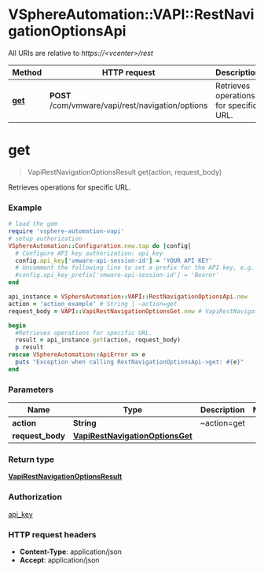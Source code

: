 # VSphereAutomation::VAPI::RestNavigationOptionsApi

All URIs are relative to *https://&lt;vcenter&gt;/rest*

Method | HTTP request | Description
------------- | ------------- | -------------
[**get**](RestNavigationOptionsApi.md#get) | **POST** /com/vmware/vapi/rest/navigation/options | Retrieves operations for specific URL.


# **get**
> VapiRestNavigationOptionsResult get(action, request_body)

Retrieves operations for specific URL.

### Example
```ruby
# load the gem
require 'vsphere-automation-vapi'
# setup authorization
VSphereAutomation::Configuration.new.tap do |config|
  # Configure API key authorization: api_key
  config.api_key['vmware-api-session-id'] = 'YOUR API KEY'
  # Uncomment the following line to set a prefix for the API key, e.g. 'Bearer' (defaults to nil)
  #config.api_key_prefix['vmware-api-session-id'] = 'Bearer'
end

api_instance = VSphereAutomation::VAPI::RestNavigationOptionsApi.new
action = 'action_example' # String | ~action=get
request_body = VAPI::VapiRestNavigationOptionsGet.new # VapiRestNavigationOptionsGet | 

begin
  #Retrieves operations for specific URL.
  result = api_instance.get(action, request_body)
  p result
rescue VSphereAutomation::ApiError => e
  puts "Exception when calling RestNavigationOptionsApi->get: #{e}"
end
```

### Parameters

Name | Type | Description  | Notes
------------- | ------------- | ------------- | -------------
 **action** | **String**| ~action&#x3D;get | 
 **request_body** | [**VapiRestNavigationOptionsGet**](VapiRestNavigationOptionsGet.md)|  | 

### Return type

[**VapiRestNavigationOptionsResult**](VapiRestNavigationOptionsResult.md)

### Authorization

[api_key](../README.md#api_key)

### HTTP request headers

 - **Content-Type**: application/json
 - **Accept**: application/json



